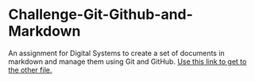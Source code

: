 # Challenge-Git-Github-and-Markdown
An assignment for Digital Systems to create a set of documents in markdown and manage them using Git and GitHub.
[Use this link to get to the other file.](https://github.com/JessicaSellers/Challenge-Git-Github-and-Markdown/blob/master/File.md)
